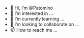 - 👋 Hi, I’m @Patomino
- 👀 I’m interested in ...
- 🌱 I’m currently learning ...
- 💞️ I’m looking to collaborate on ...
- 📫 How to reach me ...

<!---
Patomino/Patomino is a ✨ special ✨ repository because its `README.md` (this file) appears on your GitHub profile.
You can click the Preview link to take a look at your changes.
--->
